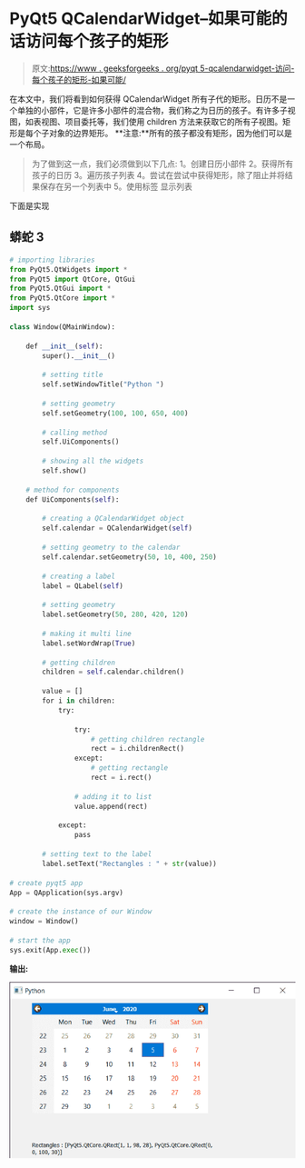 # PyQt5 QCalendarWidget–如果可能的话访问每个孩子的矩形

> 原文:[https://www . geeksforgeeks . org/pyqt 5-qcalendarwidget-访问-每个孩子的矩形-如果可能/](https://www.geeksforgeeks.org/pyqt5-qcalendarwidget-accessing-rectangle-of-each-children-if-possible/)

在本文中，我们将看到如何获得 QCalendarWidget 所有子代的矩形。日历不是一个单独的小部件，它是许多小部件的混合物，我们称之为日历的孩子。有许多子视图，如表视图、项目委托等，我们使用 children 方法来获取它的所有子视图。矩形是每个子对象的边界矩形。
**注意:**所有的孩子都没有矩形，因为他们可以是一个布局。

> 为了做到这一点，我们必须做到以下几点:
> 1。创建日历小部件
> 2。获得所有孩子的日历
> 3。遍历孩子列表
> 4。尝试在尝试中获得矩形，除了阻止并将结果保存在另一个列表中
> 5。使用标签
> 显示列表

下面是实现

## 蟒蛇 3

```py
# importing libraries
from PyQt5.QtWidgets import *
from PyQt5 import QtCore, QtGui
from PyQt5.QtGui import *
from PyQt5.QtCore import *
import sys

class Window(QMainWindow):

    def __init__(self):
        super().__init__()

        # setting title
        self.setWindowTitle("Python ")

        # setting geometry
        self.setGeometry(100, 100, 650, 400)

        # calling method
        self.UiComponents()

        # showing all the widgets
        self.show()

    # method for components
    def UiComponents(self):

        # creating a QCalendarWidget object
        self.calendar = QCalendarWidget(self)

        # setting geometry to the calendar
        self.calendar.setGeometry(50, 10, 400, 250)

        # creating a label
        label = QLabel(self)

        # setting geometry
        label.setGeometry(50, 280, 420, 120)

        # making it multi line
        label.setWordWrap(True)

        # getting children
        children = self.calendar.children()

        value = []
        for i in children:
            try:

                try:
                    # getting children rectangle
                    rect = i.childrenRect()
                except:
                    # getting rectangle
                    rect = i.rect()

                # adding it to list
                value.append(rect)

            except:
                pass

        # setting text to the label
        label.setText("Rectangles : " + str(value))

# create pyqt5 app
App = QApplication(sys.argv)

# create the instance of our Window
window = Window()

# start the app
sys.exit(App.exec())
```

**输出:**

![](img/c3b09624c359065096511229204453b3.png)